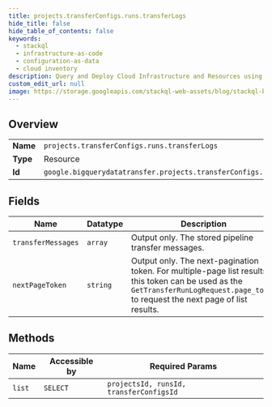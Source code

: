```yaml
---
title: projects.transferConfigs.runs.transferLogs
hide_title: false
hide_table_of_contents: false
keywords:
  - stackql
  - infrastructure-as-code
  - configuration-as-data
  - cloud inventory
description: Query and Deploy Cloud Infrastructure and Resources using SQL
custom_edit_url: null
image: https://storage.googleapis.com/stackql-web-assets/blog/stackql-blog-post-featured-image.png
---
```

  
    

## Overview
<table><tbody>
<tr><td><b>Name</b></td><td><code>projects.transferConfigs.runs.transferLogs</code></td></tr>
<tr><td><b>Type</b></td><td>Resource</td></tr>
<tr><td><b>Id</b></td><td><code>google.bigquerydatatransfer.projects.transferConfigs.runs.transferLogs</code></td></tr>
</tbody></table>

## Fields
| Name | Datatype | Description |
| ---- | -------- | ----------- |
| `transferMessages` | `array` | Output only. The stored pipeline transfer messages. |
| `nextPageToken` | `string` | Output only. The next-pagination token. For multiple-page list results, this token can be used as the `GetTransferRunLogRequest.page_token` to request the next page of list results. |
## Methods
| Name | Accessible by | Required Params |
| ---- | ------------- | --------------- |
| `list` | `SELECT` | `projectsId, runsId, transferConfigsId` |

